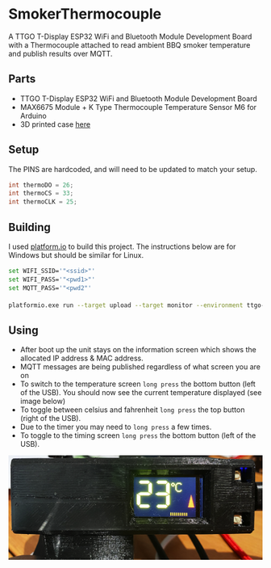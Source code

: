 # SmokerThermocouple
A  TTGO T-Display ESP32 WiFi and Bluetooth Module Development Board with a Thermocouple attached to read ambient BBQ smoker temperature and publish results over MQTT.

## Parts

* TTGO T-Display ESP32 WiFi and Bluetooth Module Development Board
* MAX6675 Module + K Type Thermocouple Temperature Sensor M6 for Arduino
* 3D printed case [here](https://www.printables.com/model/142102-ttgo-t-display/files)

## Setup

The PINS are hardcoded, and will need to be updated to match your setup.

```c
int thermoDO = 26;
int thermoCS = 33;
int thermoCLK = 25;
```
## Building

I used [platform.io](https://platformio.org/) to build this project. The instructions below are for Windows but should be similar for Linux.

```sh
set WIFI_SSID='"<ssid>"'
set WIFI_PASS='"<pwd1>"'
set MQTT_PASS='"<pwd2"'

platformio.exe run --target upload --target monitor --environment ttgo-lora32-v1
```


## Using

* After boot up the unit stays on the information screen which shows the allocated IP address & MAC address. 
* MQTT messages are being published regardless of what screen you are on
* To switch to the temperature screen `long press` the bottom button (left of the USB). You should now see the current temperature displayed (see image below)
* To toggle between celsius and fahrenheit `long press` the top button (right of the USB). 
* Due to the timer you may need to `long press` a few times.
* To toggle to the timing screen `long press` the bottom button (left of the USB).

![Unit](smoker_thermocouple.png)
